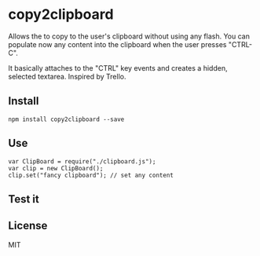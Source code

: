 copy2clipboard
==============

Allows the to copy to the user's clipboard without using any flash. You can populate now 
any content into the clipboard when the user presses "CTRL-C".

It basically attaches to the "CTRL" key events and creates a hidden, selected textarea. 
Inspired by Trello.

Install
-------

```
npm install copy2clipboard --save
```

Use
-----

```
var ClipBoard = require("./clipboard.js");
var clip = new ClipBoard();
clip.set("fancy clipboard"); // set any content
```

Test it
-------



License
-------

MIT

